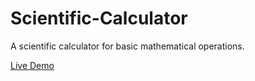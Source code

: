 # Scientific-Calculator
A scientific calculator for basic mathematical operations.

[Live Demo](https://frankiefab100.github.io/Scientific-Calculator/)
